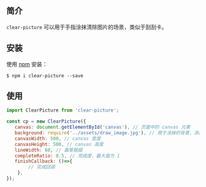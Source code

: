 ## 简介

`clear-picture` 可以用于手指涂抹清除图片的场景，类似于刮刮卡。

## 安装

使用 [npm](https://www.npmjs.com/package/clear-picture) 安装：

```npm
$ npm i clear-picture --save
```

## 使用

```javascript
import ClearPicture from 'clear-picture';

const cp = new ClearPicture({
   canvas: document.getElementById('canvas'), // 页面中的 canvas 元素
   background: require('../assets/draw_image.jpg'), // 用于涂抹的背景，涂抹完成后消失 
   canvasWidth: 500, // canvas 宽度
   canvasHeight: 500, // canvas 高度
   lineWidth: 60, // 画笔粗细
   completeRatio: 0.5, // 完成度，最大值为 1
   finishCallback: ()=>{
        // 完成回调
    }, 
});
```
